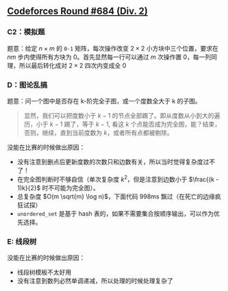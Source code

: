 ## [Codeforces Round #684 (Div. 2)](https://codeforces.com/contest/1440)


### C2：模拟题

题意：给定 $n \times m$ 的 `0-1` 矩阵，每次操作改变 $2 \times 2$ 小方块中三个位置，要求在 $nm$ 步内使得所有方块为 0。首先显然每一行可以通过 $m$ 次操作置 0，每一列同理，所以最后转化成对 $2 \times 2$ 四次内变成全 0

### D：图论乱搞

题意：问一个图中是否存在 k-阶完全子图，或一个度数全大于 k 的子图。

> 显然，我们可以把度数小于 $k - 1$ 的节点全部踢了。即从度数从小到大的遍历，小于 $k - 1$ 踢了，等于 $k - 1$, 看这 $k$ 个点能否成为完全图，能？结束，否则，继续，直到当前度数为 $k$，或者所有点都被剔除。

没能在比赛的时候做出原因：
- 没有注意到删点后更新度数的次数只和边数有关，所以当时觉得复杂度过不了！
- 在完全图判断时不够自信（单次复杂度 $k^2$，但是注意到边数小于 $\frac{(k - 1)k}{2}$ 时不可能为完全图）。
- 总复杂度 $O(m \sqrt{m} \log n)$，下面代码 998ms 飘过（在死亡的边缘疯狂试探）
- `unordered_set` 是基于 hash 表的，如果不需要集合按顺序输出，可以作为优先选择。

### E: 线段树

没能在比赛的时候做出原因：
- 线段树模板不太好用
- 没有注意到数列必然单调递减，所以处理的时候处理复杂了
